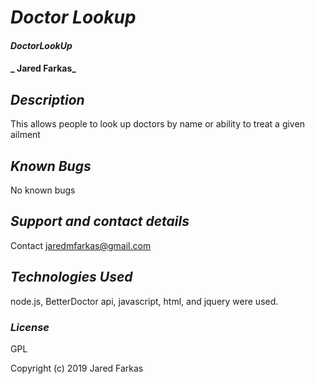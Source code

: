 # _Doctor Lookup_

#### _DoctorLookUp_

#### _ Jared Farkas_

## _Description_

This allows people to look up doctors by name or ability to treat a given ailment

## _Known Bugs_

No known bugs

## _Support and contact details_

Contact jaredmfarkas@gmail.com

## _Technologies Used_

node.js, BetterDoctor api, javascript, html, and jquery were used.

### _License_

GPL

Copyright (c) 2019  Jared Farkas
